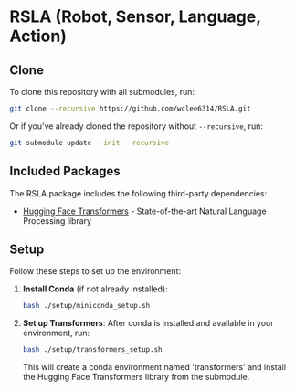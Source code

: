 # RSLA (Robot, Sensor, Language, Action)



## Clone

To clone this repository with all submodules, run:

```bash
git clone --recursive https://github.com/wclee6314/RSLA.git
```

Or if you've already cloned the repository without `--recursive`, run:

```bash
git submodule update --init --recursive
```


## Included Packages

The RSLA package includes the following third-party dependencies:

* [Hugging Face Transformers](https://github.com/huggingface/transformers) - State-of-the-art Natural Language Processing library


## Setup

Follow these steps to set up the environment:

1. **Install Conda** (if not already installed):
   ```bash
   bash ./setup/miniconda_setup.sh
   ```

2. **Set up Transformers**:
   After conda is installed and available in your environment, run:
   ```bash
   bash ./setup/transformers_setup.sh
   ```
   This will create a conda environment named 'transformers' and install the Hugging Face Transformers library from the submodule.
